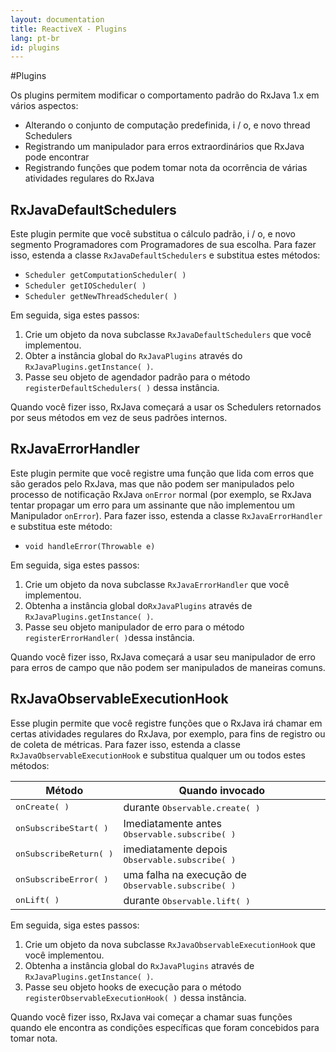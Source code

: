 ```yaml
---
layout: documentation
title: ReactiveX - Plugins
lang: pt-br
id: plugins
---
```


#Plugins

Os plugins permitem modificar o comportamento padrão do RxJava 1.x em vários aspectos:

* Alterando o conjunto de computação predefinida, i / o, e novo thread Schedulers
* Registrando um manipulador para erros extraordinários que RxJava pode encontrar
* Registrando funções que podem tomar nota da ocorrência de várias atividades regulares do RxJava

## RxJavaDefaultSchedulers

Este plugin permite que você substitua o cálculo padrão, i / o, e novo segmento Programadores com Programadores de sua escolha. Para fazer isso, estenda a classe `RxJavaDefaultSchedulers`  e substitua estes métodos:

* `Scheduler getComputationScheduler( )`
* `Scheduler getIOScheduler( )`
* `Scheduler getNewThreadScheduler( )`

Em seguida, siga estes passos:

1. Crie um objeto da nova subclasse `RxJavaDefaultSchedulers` que você implementou.
1. Obter a instância global do `RxJavaPlugins` através do `RxJavaPlugins.getInstance( )`.
1. Passe seu objeto de agendador padrão para o método `registerDefaultSchedulers( )` dessa instância.

Quando você fizer isso, RxJava começará a usar os Schedulers retornados por seus métodos em vez de seus padrões internos.

## RxJavaErrorHandler

Este plugin permite que você registre uma função que lida com erros que são gerados pelo RxJava, mas que não podem ser manipulados pelo processo de notificação RxJava `onError` normal (por exemplo, se RxJava tentar propagar um erro para um assinante que não implementou um Manipulador `onError`). Para fazer isso, estenda a classe  `RxJavaErrorHandler` e substitua este método:

* `void handleError(Throwable e)`

Em seguida, siga estes passos:

1. Crie um objeto da nova subclasse `RxJavaErrorHandler` que você implementou.
1. Obtenha a instância global do`RxJavaPlugins` através de `RxJavaPlugins.getInstance( )`.
1. Passe seu objeto manipulador de erro para o método `registerErrorHandler( )`dessa instância.

Quando você fizer isso, RxJava começará a usar seu manipulador de erro para erros de campo que não podem ser manipulados de maneiras comuns.

## RxJavaObservableExecutionHook

Esse plugin permite que você registre funções que o RxJava irá chamar em certas atividades regulares do RxJava, por exemplo, para fins de registro ou de coleta de métricas. Para fazer isso, estenda a classe `RxJavaObservableExecutionHook` e substitua qualquer um ou todos estes métodos:

<table><thead>
 <tr><th>Método</th><th>Quando invocado</th></tr>
 </thead><tbody>
  <tr><td><tt>onCreate( )</tt></td><td>durante <tt>Observable.create( )</tt></td></tr>
  <tr><td><tt>onSubscribeStart( )</tt></td><td>Imediatamente antes <tt>Observable.subscribe( )</tt></td></tr>
  <tr><td><tt>onSubscribeReturn( )</tt></td><td>imediatamente depois <tt>Observable.subscribe( )</tt></td></tr>
  <tr><td><tt>onSubscribeError( )</tt></td><td>uma falha na execução de <tt>Observable.subscribe( )</tt></td></tr>
  <tr><td><tt>onLift( )</tt></td><td>durante <tt>Observable.lift( )</tt></td></tr>
 </tbody>
</table>

Em seguida, siga estes passos:

1. Crie um objeto da nova subclasse `RxJavaObservableExecutionHook`  que você implementou.
1. Obtenha a instância global do  `RxJavaPlugins` através de `RxJavaPlugins.getInstance( )`.
1. Passe seu objeto hooks de execução para o método `registerObservableExecutionHook( )` dessa instância.

Quando você fizer isso, RxJava vai começar a chamar suas funções quando ele encontra as condições específicas que foram concebidos para tomar nota.
